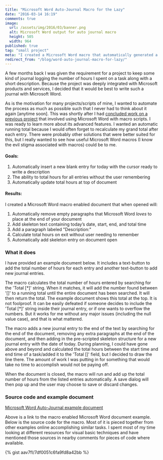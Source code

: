 ```yaml
---
title: "Microsoft Word Auto-Journal Macro for the Lazy"
date: "2016-03-14 16:19"
comments: true
image:
  url: /assets/img/2016/03/banner.png
  alt: Microsoft Word output for auto journal macro
  height: 505
  width: 964
published: true
tag: "small project"
meta: "I created a Microsoft Word macro that automatically generated a skeleton entry for today and added up the total hours documented thus far"
redirect_from: "/blog/word-auto-journal-macro-for-lazy/"
---
```


A few months back I was given the requirement for a project to keep some kind of journal logging the number of hours I spent on a task along with a short description. Because the project was deeply integrated with Microsoft products and services, I decided that it would be best to write such a journal with Microsoft Word.

As is the motivation for many projects/scripts of mine, I wanted to automate the process as much as possible such that I never had to think about it again [anytime soon]. This was shortly after I had [concluded work on a previous project](/blog/2015/12/making-a-book-from-facebook-messages/) that involved using Microsoft Word with macro scripts. I was ready to learn more about its advanced features. I wanted an automatic running total because I would often forget to recalculate my grand total after each entry. There were probably other solutions that were better suited for this, but I really wanted to see how useful Microsoft Word macros (I know the evil stigma associated with macros) could be to me.

#### Goals:

1. Automatically insert a new blank entry for today with the cursor ready to write a description
2. The ability to total hours for all entries without the user remembering
3. Automatically update total hours at top of document

#### Results:

I created a Microsoft Word macro enabled document that when opened will:

1. Automatically remove empty paragraphs that Microsoft Word *loves* to place at the end of your document
2. Add skeleton text containing today’s date, start, end, and total time
3. Add a paragraph labeled "Description:"
4. Calculate total hours on exit without user needing to remember
5. Automatically add skeleton entry on document open

### What it does

I have provided an example document below. It includes a text-button to add the total number of hours for each entry and another text-button to add new journal entries.

The macro calculates the total number of hours entered by searching for the 'Total [\*]' string. When it matches, it will add the number found between '[]' to a running total until the entire document has been searched. It will then return the total. The example document shows this total at the top. It is not foolproof. It can be easily defeated if someone decides to include the 'Total [\*]' string inside their journal entry, or if one wants to overflow the numbers. But it works for me without any major issues (including the null value case), and that is what mattered.

The macro adds a new journal entry to the end of the text by searching for the end of the document, removing any extra paragraphs at the end of the document, and then adding in the pre-scripted skeleton structure for a new journal entry with the date of today. During planning, I could have gone above and beyond and calculated the total hours between the start time and end time of a task/added it to the 'Total []' field, but I decided to draw the line there. The amount of work I was putting in for something that would take no time to accomplish would not be paying off.

When the document is closed, the macro will run and add up the total number of hours from the listed entries automatically. A save dialog will then pop up and the user may choose to save or discard changes.

### Source code and example document

[Microsoft Word Auto-Journal example document](/assets/files/2016/03/JournalExample.docm)

Above is a link to the macro enabled Microsoft Word document example. Below is the source code for the macro. Most of it is pieced together from other examples online accomplishing similar tasks. I spent most of my time looking at different resources for visual basic techniques and have mentioned those sources in nearby comments for pieces of code where available.

{% gist aav7fl/7df0051c6fa9fd8a42bb %}
